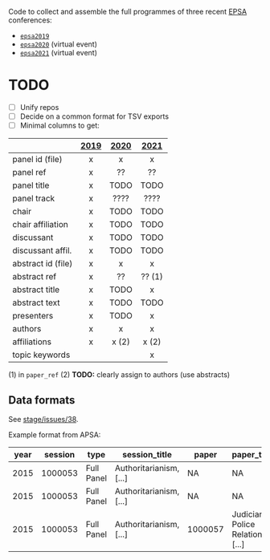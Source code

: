 Code to collect and assemble the full programmes of three recent [EPSA](https://epsanet.org/) conferences:

- [`epsa2019`](https://github.com/briatte/epsa2019)
- [`epsa2020`](https://github.com/briatte/epsa2020) (virtual event)
- [`epsa2021`](https://github.com/briatte/epsa2021) (virtual event)

# TODO

- [ ] Unify repos
- [ ] Decide on a common format for TSV exports
- [ ] Minimal columns to get:

|                 | [2019](#) |  [2020](https://github.com/briatte/epsa2020/blob/master/data/abstracts.tsv) |  [2021](https://github.com/briatte/epsa2021/blob/main/data/abstracts.tsv) |
|:-----------------|:--------:|:------:|:-------:|
panel id (file)    |  x       |  x     |  x      |
panel ref          |  x       |  ??    |  ??     |
panel title        |  x       | TODO   | TODO    |
panel track        |  x       | ????   | ????    |
chair              |  x       | TODO   | TODO    |
chair affiliation  |  x       | TODO   | TODO    |
discussant         |  x       | TODO   | TODO    |
discussant affil.  |  x       | TODO   | TODO    |
abstract id (file) |  x       |  x     |  x      |
abstract ref       |  x       |  ??    |  ?? (1) |
abstract title     |  x       | TODO   |  x      |
abstract text      |  x       | TODO   | TODO    |
presenters         |  x       | TODO   |  x      |
authors            |  x       |  x     |  x      |
affiliations       |  x       |  x (2) |  x (2)  |
topic keywords     |          |        |  x      |

(1) in `paper_ref`
(2) __TODO:__ clearly assign to authors (use abstracts)

## Data formats

See [stage/issues/38](https://github.com/briatte/stage/issues/38).

Example format from APSA:

| year | session | type	| session_title	| paper	| paper_title	| abstract | pid | full_name | first_name | affiliation | role |
|------|---------|------|---------------|-------|-------------|----------|-----|-----------|------------|-------------|------|
| 2015 | 1000053 | Full Panel	| Authoritarianism, [...] | NA | NA | NA | 5650271 | Jillian M. Schwedler | Jillian | Hunter College | c
| 2015 | 1000053 | Full Panel	| Authoritarianism, [...] | NA | NA | NA | 5660835 | Tarek E. Masoud | Tarek | Harvard University | d
| 2015 | 1000053 | Full Panel	| Authoritarianism, [...] | 1000057 | Judiciary-Police Relations [...] | During [...] | 5643721 | Dina I. Rashed | Dina | NA | p

